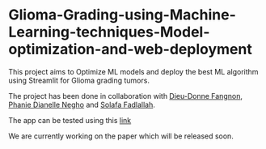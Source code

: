 # Glioma-Grading-using-Machine-Learning-techniques-Model-optimization-and-web-deployment

This project aims to Optimize ML models and deploy the best ML algorithm using Streamlit for Glioma grading tumors.

The project has been done in collaboration with [Dieu-Donne Fangnon](https://github.com/dfangnon), [Phanie Dianelle Negho](https://github.com/PhanieDianelle) and [Solafa Fadlallah](https://github.com/Solafa11).

The app can be tested using this [link](https://nguefackuriel-hepathitis-c-pr-hepatitis-c-prediction-app-xdxi9n.streamlit.app/)

We are currently working on the paper which will be released soon.

